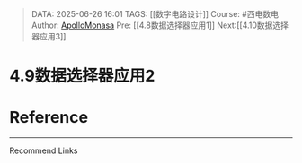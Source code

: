 > DATA: 2025-06-26 16:01
> TAGS: [[数字电路设计]]
> Course: #西电数电 
> Author: [ApolloMonasa](https://github.com/ApolloMonasa)
> Pre: [[4.8数据选择器应用1]]
> Next:[[4.10数据选择器应用3]]


# 4.9数据选择器应用2


# Reference


---
Recommend Links
